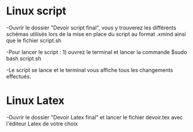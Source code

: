 # Linux script

-Ouvrir le dossier "Devoir script final", vous y trouverez les différents schémas utilisés lors de la mise en place du script au format .xmind ainsi que le fichier script.sh

-Pour lancer le script :	1) ouvrez le terminal et lancer la commande $sudo bash script.sh 

-Le script se lance et le terminal vous affiche tous les changements effectués.


# Linux Latex

-Ouvrir le dossier "Devoir Latex final" et lancer le fichier devoir.tex avec l'éditeur Latex de votre choix